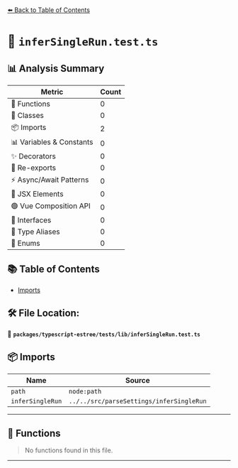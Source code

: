 [⬅️ Back to Table of Contents](../../../../index.md)

# 📄 `inferSingleRun.test.ts`

## 📊 Analysis Summary

| Metric | Count |
|--------|-------|
| 🔧 Functions | 0 |
| 🧱 Classes | 0 |
| 📦 Imports | 2 |
| 📊 Variables & Constants | 0 |
| ✨ Decorators | 0 |
| 🔄 Re-exports | 0 |
| ⚡ Async/Await Patterns | 0 |
| 💠 JSX Elements | 0 |
| 🟢 Vue Composition API | 0 |
| 📐 Interfaces | 0 |
| 📑 Type Aliases | 0 |
| 🎯 Enums | 0 |

## 📚 Table of Contents

- [Imports](#imports)

## 🛠️ File Location:
📂 **`packages/typescript-estree/tests/lib/inferSingleRun.test.ts`**

## 📦 Imports

| Name | Source |
|------|--------|
| `path` | `node:path` |
| `inferSingleRun` | `../../src/parseSettings/inferSingleRun` |


---

## 🔧 Functions

> No functions found in this file.


---